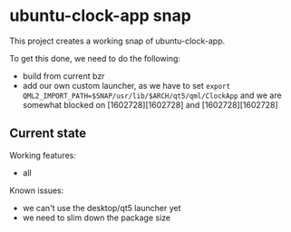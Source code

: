 # ubuntu-clock-app snap

This project creates a working snap of ubuntu-clock-app.

To get this done, we need to do the following:
 - build from current bzr
 - add our own custom launcher, as we have to set
   `export QML2_IMPORT_PATH=$SNAP/usr/lib/$ARCH/qt5/qml/ClockApp`
   and we are somewhat blocked on [1602728][1602728] and [1602728][1602728]

## Current state

Working features:
 - all

Known issues:

 - we can't use the desktop/qt5 launcher yet
 - we need to slim down the package size 
